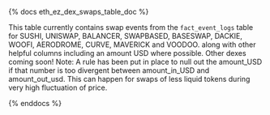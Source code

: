 {% docs eth_ez_dex_swaps_table_doc %}

This table currently contains swap events from the ```fact_event_logs``` table for  SUSHI, UNISWAP, BALANCER, SWAPBASED, BASESWAP, DACKIE, WOOFI, AERODROME, CURVE, MAVERICK and VOODOO. along with other helpful columns including an amount USD where possible. Other dexes coming soon!
Note: A rule has been put in place to null out the amount_USD if that number is too divergent between amount_in_USD and amount_out_usd. This can happen for swaps of less liquid tokens during very high fluctuation of price.

{% enddocs %}